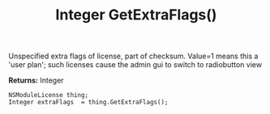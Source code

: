 ﻿---
uid: crmscript_ref_NSModuleLicense_GetExtraFlags
title: Integer GetExtraFlags()
intellisense: NSModuleLicense.GetExtraFlags
keywords: NSModuleLicense, GetExtraFlags
so.topic: reference
---

Unspecified extra flags of license, part of checksum. Value=1 means this a 'user plan'; such licenses cause the admin gui to switch to radiobutton view

**Returns:** Integer


```crmscript
NSModuleLicense thing;
Integer extraFlags  = thing.GetExtraFlags();
```


